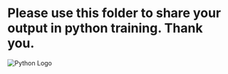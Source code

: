 # Please use this folder to share your output in python training. Thank you.
![Python Logo](https://www.fullstackpython.com/img/logos/py.png)
